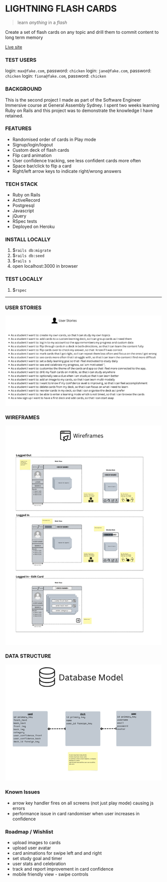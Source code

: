 # LIGHTNING FLASH CARDS
>learn *anything* in a *flash*

Create a set of flash cards
on any topic
and drill them to commit content to
long term memory

[Live site](https://lightning-flash-cards.herokuapp.com/)

### TEST USERS
login: `max@fake.com`, password: `chicken`
login: `jane@fake.com`, password: `chicken`
login: `fiona@fake.com`, password: `chicken`

### BACKGROUND
This is the second project I made as part of the Software Engineer Immersive course at General Assembly Sydney.
I spent two weeks learning Ruby on Rails and this project was to demonstrate the knowledge I have retained.

### FEATURES
- Randomised order of cards in Play mode
- Signup/login/logout
- Custom deck of flash cards
- Flip card animation
- User confidence tracking, see less confident cards more often
- Space bar/click to flip a card
- Right/left arrow keys to indicate right/wrong answers

### TECH STACK
- Ruby on Rails
- ActiveRecord
- Postgresql
- Javascript
- jQuery
- RSpec tests
- Deployed on Heroku

### INSTALL LOCALLY
1. $`rails db:migrate`
1. $`rails db:seed`
1. $`rails s`
1. open localhost:3000 in browser

### TEST LOCALLY
1. $`rspec`

---
### USER STORIES
![User Stories](app/assets/images/user_stories.png)

### WIREFRAMES
![Wireframes](app/assets/images/wireframes.png)

### DATA STRUCTURE
![Data Structure](app/assets/images/data_structure.png)

### Known Issues
- arrow key handler fires on all screens (not just play mode) causing js errors
- performance issue in card randomiser when user increases in confidence  

### Roadmap / Wishlist
- upload images to cards
- upload user avatar
- card animations for swipe left and and right
- set study goal and timer
- user stats and celebration 
- track and report improvement in card confidence 
- mobile friendly view - swipe controls